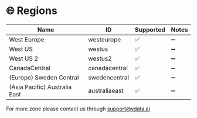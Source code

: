# 🌐 Regions

| Name | ID | Supported | Notes |
| --- | --- | --- | --- |
| West Europe | westeurope | ✅ | ➖ |
| West US | westus | ✅ | ➖ |
| West US 2 | westus2 | ✅ | ➖ |
| CanadaCentral | canadacentral | ✅ | ➖ |
| (Europe) Sweden Central | swedencentral | ✅ | ➖ |
| (Asia Pacific) Australia East | australiaeast | ✅ | ➖ |

For more zone please contact us through support@ydata.ai
